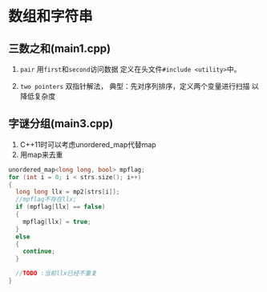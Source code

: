 # 数组和字符串

## 三数之和(main1.cpp)

1. `pair` 
用`first`和`second`访问数据 
定义在头文件`#include <utility>`中。

2. `two pointers`
双指针解法，
典型：先对序列排序，定义两个变量进行扫描
以降低复杂度

## 字谜分组(main3.cpp)

1. C++11时可以考虑unordered_map代替map
2. 用map来去重

```cpp
unordered_map<long long, bool> mpflag;
for (int i = 0; i < strs.size(); i++)
{
  long long llx = mp2[strs[i]];
  //mpflag不存在llx;
  if (mpflag[llx] == false)
  {
    mpflag[llx] = true;
  }
  else
  {
    continue;
  }

  //TODO :当前llx已经不重复
}
```